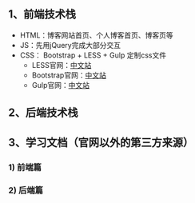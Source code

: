 ﻿## 1、前端技术栈
- HTML：博客网站首页、个人博客首页、博客页等
- JS：先用jQuery完成大部分交互
- CSS： Bootstrap + LESS + Gulp 定制css文件
	- LESS官网：[中文站](http://www.bootcss.com/p/lesscss)
	- Bootstrap官网：[中文站](http://v3.bootcss.com/)
	- Gulp官网：[中文站](http://www.gulpjs.com.cn/)
## 2、后端技术栈

## 3、学习文档（官网以外的第三方来源）
### 1) 前端篇

### 2) 后端篇